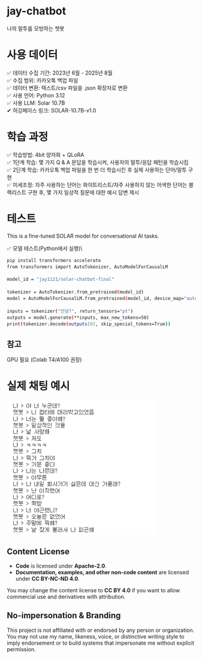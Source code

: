 # jay-chatbot
나의 말투를 모방하는 챗봇

# 사용 데이터
✅ 데이터 수집 기간: 2023년 6월 - 2025년 8월\
✅ 수집 범위: 카카오톡 백업 파일\
✅ 데이터 변환: 텍스트/csv 파일을 .json 확장자로 변환\
✅ 사용 언어: Python 3.12\
✅ 사용 LLM: Solar 10.7B\
✔ 허깅페이스 링크: SOLAR-10.7B-v1.0

# 학습 과정
✅ 학습방법: 4bit 양자화 + QLoRA\
✅ 1단계 학습: 몇 가지 Q & A 문답을 학습시켜, 사용자의 말투/응답 패턴을 학습시킴\
✅ 2딘계 학습: 카카오톡 백업 파일을 한 번 더 학습시킨 후 실제 사용하는 단어/말투 구현\
✅ 미세조정: 자주 사용하는 단어는 화이트리스트/자주 사용하지 않는 어색한 단어는 블랙리스트 구현 후, 몇 가지 일상적 질문에 대한 예시 답변 제시

# 테스트 
This is a fine-tuned SOLAR model for conversational AI tasks.

✅ 모델 테스트(Python에서 실행)\

```bash
pip install transformers accelerate
from transformers import AutoTokenizer, AutoModelForCausalLM

model_id = "jay1121/solar-chatbot-final"

tokenizer = AutoTokenizer.from_pretrained(model_id)
model = AutoModelForCausalLM.from_pretrained(model_id, device_map="auto")

inputs = tokenizer("안녕?", return_tensors="pt")
outputs = model.generate(**inputs, max_new_tokens=50)
print(tokenizer.decode(outputs[0], skip_special_tokens=True))

```

## 참고
GPU 필요 (Colab T4/A100 권장)

# 실제 채팅 예시
![Chat Example 1](./assets/image.png)

## Content License

- **Code** is licensed under **Apache-2.0**.
- **Documentation, examples, and other non-code content** are licensed under **CC BY-NC-ND 4.0**.

You may change the content license to **CC BY 4.0** if you want to allow commercial use and derivatives with attribution.

## No-impersonation & Branding

This project is not affiliated with or endorsed by any person or organization.
You may not use my name, likeness, voice, or distinctive writing style to imply endorsement or to build systems that impersonate me without explicit permission.


